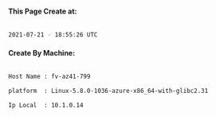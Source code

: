 
   
#### This Page Create at:

```bash

2021-07-21 - 18:55:26 UTC

```

#### Create By Machine:

```bash

Host Name : fv-az41-799

platform  : Linux-5.8.0-1036-azure-x86_64-with-glibc2.31

Ip Local  : 10.1.0.14

```

